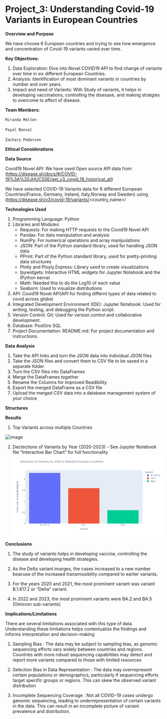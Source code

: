 # Project_3: Understanding Covid-19 Variants in European Countries

**Overview and Purpose**

We have choose 6 European countries and trying to see how emergence and concentration of Covid-19 variants varied over time.


**Key Objectives:**

1. Data Exploration: Dive into Novel COVID19 API to find change of variants over time in six different European Countries.
2. Analysis: Identification of most dominant variants in countries by number and over years.
3. Impact and need of Variants: With Study of variants, it helps in developing vaccinations, controlling the disesase, and making stratgies to overcome to affect of disease.
 

**Team Members:**

  	Miranda Melton
   
  	Payal Bansal
  
   	Zachary Pederson

**Ethical Considerations**

**Data Source**

Covid19 Novel API: We have used Open source API data from (https://disease.sh/docs/#/COVID-19%3A%20JHUCSSE/get_v3_covid_19_historical_all)

We have selected COVID-19 Variants data for 6 different European Countries(France, Germany, Ireland, Italy,Norway and Sweden) using (https://disease.sh/v3/covid-19/variants/<country_name>/

**Technologies Used**

1. Programming Language: Python
2. Libraries and Modules: 
	- Requests: For making HTTP requests to the Covid19 Novel API
	- Pandas: For data manipulation and analysis 
	- NumPy: For numerical operations and array manipulations 
	- JSON: Part of the Python standard library, used for handling JSON data 
	- PPrint: Part of the Python standard library, used for pretty-printing data structures
  	- Plotly and Ployly.Express: Library used to create visualizations
   	- Ipywidgets: Interactive HTML widgets for Jupyter Notebook and the IPython kernal
   	- Math: Needed this to do the Log10 of each value
   	- Seaborn:  Used to visualize distributions
3. API: Covid19 Novel API(API for finding differnt types of data related to covid across globe)
5. Integrated Development Environment (IDE): Jupyter Notebook: Used for writing, testing, and debugging the Python script.
6. Version Control: Git: Used for version control and collaborative development.
7. Database: PostGre SQL 
8. Project Documentation: README.md: For project documentation and instructions.

**Data Analysis**

1. Take the API links and turn the JSON data into individual JSON files
2. Take the JSON files and convert them to CSV file to be saved in a separate folder
3. Turn the CSV files into DataFrames
4. Merge the DataFrames together
5. Rename the Columns for Improved Readibility
6. Export the merged DataFrame as a CSV file
7. Upload the merged CSV data into a database management system of your choice 


**Structures**

**Results**

1. Top Variants across multiple Countries

![image](https://github.com/MahnFrammen/Project-3/assets/148804724/70875d3a-d966-4456-a206-e02408bf2c06)

2. Dectections of Variants by Year (2020-2023) - See Jupyter Notebook file “Interactive Bar Chart” for full functionality 
![image](https://github.com/MahnFrammen/Project-3/blob/dfc25d49fb4394a99fddf301e4557e8b3fb19179/newplot%20(5).png)



**Conclusions**

1. The study of variants helps in developing vaccine, controlling the disease and developing health strategies.

2. As the Delta variant imarges, the cases increased to a new number beacuse of the increased transmissibility compared to earlier variants.
3. For the years 2020 and 2021, the most prominent variant was variant B.1.617.2 or “Delta” variant.
4. In 2022 and 2023, the most prominent variants were BA.2 and BA.5 (Omicron sub-variants)





**Implications/Limitations**

There are several limitations associated with this type of data. Understanding these limitations helps contextualize the findings and informs interpretation and decision-making

1. Sampling Bias : The data may be subject to sampling bias, as genomic sequencing efforts vary widely between countries and regions. Countries with more robust sequencing capabilities may detect and report more variants compared to those with limited resources

2. Selection Bias in Data Representation : The data may overrepresent certain populations or demographics, particularly if sequencing efforts target specific groups or regions. This can skew the observed variant distribution

3. Incomplete Sequencing Coverage : Not all COVID-19 cases undergo genomic sequencing, leading to underrepresentation of certain variants in the data. This can result in an incomplete picture of variant prevalence and distribution.




